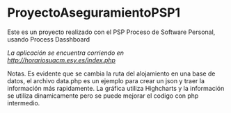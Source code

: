 # ProyectoAseguramientoPSP1
Este es un proyecto realizado con el PSP Proceso de Software Personal, usando Process Dasshboard 

*La aplicación se encuentra corriendo en http://horariosuacm.esy.es/index.php*

Notas.
Es evidente que se cambia la ruta del alojamiento en una base de datos, el archivo data.php es un ejemplo para
crear un json y traer la información más rapidamente.
La gráfica utiliza Highcharts y la información se utiliza dinamicamente pero se puede mejorar el codigo con php intermedio.

